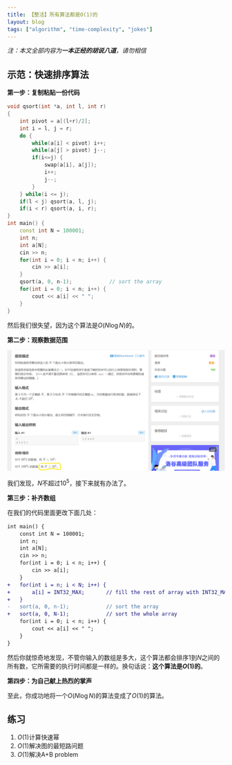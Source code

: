 ```yaml
---
title: 【整活】所有算法都是O(1)的
layout: blog
tags: ["algorithm", "time-complexity", "jokes"]
---
```


*注：本文全部内容为**一本正经的胡说八道**，请勿相信*

## 示范：快速排序算法

**第一步：复制粘贴一份代码**

```cpp
void qsort(int *a, int l, int r)
{
    int pivot = a[(l+r)/2];
    int i = l, j = r;
    do {
        while(a[i] < pivot) i++;
        while(a[j] > pivot) j--;
        if(i<=j) {
            swap(a[i], a[j]);
            i++;
            j--;
        }
    } while(i <= j);
    if(l < j) qsort(a, l, j);
    if(i < r) qsort(a, i, r);
}
int main() {
    const int N = 100001;
    int n;
    int a[N];
    cin >> n;
    for(int i = 0; i < n; i++) {
        cin >> a[i];
    }
    qsort(a, 0, n-1);            // sort the array
    for(int i = 0; i < n; i++) {
        cout << a[i] << " ";
    }
}
```

然后我们很失望，因为这个算法是$O(N\log N)$的。

**第二步：观察数据范围**

![time-compl-0](/img/time-compl-0.png)

我们发现，$N$不超过$10^5$，接下来就有办法了。

**第三步：补齐数组**

在我们的代码里面更改下面几处：

```diff
int main() {
    const int N = 100001;
    int n;
    int a[N];
    cin >> n;
    for(int i = 0; i < n; i++) {
        cin >> a[i];
    }
+   for(int i = n; i < N; i++) {
+       a[i] = INT32_MAX;       // fill the rest of array with INT32_MAX
+   }
-   sort(a, 0, n-1);            // sort the array
+   sort(a, 0, N-1);            // sort the whole array
    for(int i = 0; i < n; i++) {
        cout << a[i] << " ";
    }
}
```

然后你就惊奇地发现，不管你输入的数组是多大，这个算法都会排序$1$到$N$之间的所有数，它所需要的执行时间都是一样的。换句话说：**这个算法是$O(1)$的**。

**第四步：为自己献上热烈的掌声**

至此，你成功地将一个$O(N\log N)$的算法变成了$O(1)$的算法。

## 练习

1. $O(1)$计算快速幂
2. $O(1)$解决图的最短路问题
3. $O(1)$解决A+B problem
